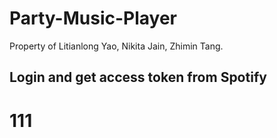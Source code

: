 # Party-Music-Player
Property of Litianlong Yao, Nikita Jain, Zhimin Tang.

## Login and get access token from Spotify
# 111